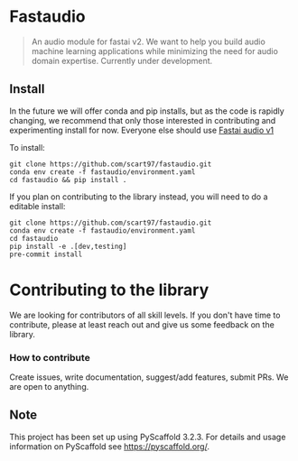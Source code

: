# Fastaudio
> An audio module for fastai v2. We want to help you build audio machine learning applications while minimizing the need for audio domain expertise. Currently under development.

## Install

In the future we will offer conda and pip installs, but as the code is rapidly changing, we recommend that only those interested in contributing and experimenting install for now. Everyone else should use [Fastai audio v1](https://github.com/mogwai/fastai_audio)

To install:

```
git clone https://github.com/scart97/fastaudio.git
conda env create -f fastaudio/environment.yaml
cd fastaudio && pip install .
```

If you plan on contributing to the library instead, you will need to do a editable install:

```
git clone https://github.com/scart97/fastaudio.git
conda env create -f fastaudio/environment.yaml
cd fastaudio
pip install -e .[dev,testing]
pre-commit install
```

# Contributing to the library

We are looking for contributors of all skill levels. If you don't have time to contribute, please at least reach out and give us some feedback on the library.

### How to contribute
Create issues, write documentation, suggest/add features, submit PRs. We are open to anything.


## Note

This project has been set up using PyScaffold 3.2.3. For details and usage
information on PyScaffold see https://pyscaffold.org/.
